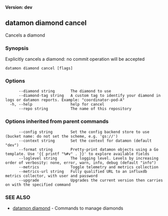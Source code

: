 **Version: dev**

## datamon diamond cancel

Cancels a diamond

### Synopsis

Explicitly cancels a diamond: no commit operation will be accepted

```
datamon diamond cancel [flags]
```

### Options

```
      --diamond string       The diamond to use
      --diamond-tag string   A custom tag to identify your diamond in logs or datamon reports. Example: "coordinator-pod-A"
  -h, --help                 help for cancel
      --repo string          The name of this repository
```

### Options inherited from parent commands

```
      --config string        Set the config backend store to use (bucket name: do not set the scheme, e.g. 'gs://')
      --context string       Set the context for datamon (default "dev")
      --format string        Pretty-print datamon objects using a Go template. Use '{{ printf "%#v" . }}' to explore available fields
      --loglevel string      The logging level. Levels by increasing order of verbosity: none, error, warn, info, debug (default "info")
      --metrics              Toggle telemetry and metrics collection
      --metrics-url string   Fully qualified URL to an influxdb metrics collector, with user and password
      --upgrade              Upgrades the current version then carries on with the specified command
```

### SEE ALSO

* [datamon diamond](datamon_diamond.md)	 - Commands to manage diamonds

